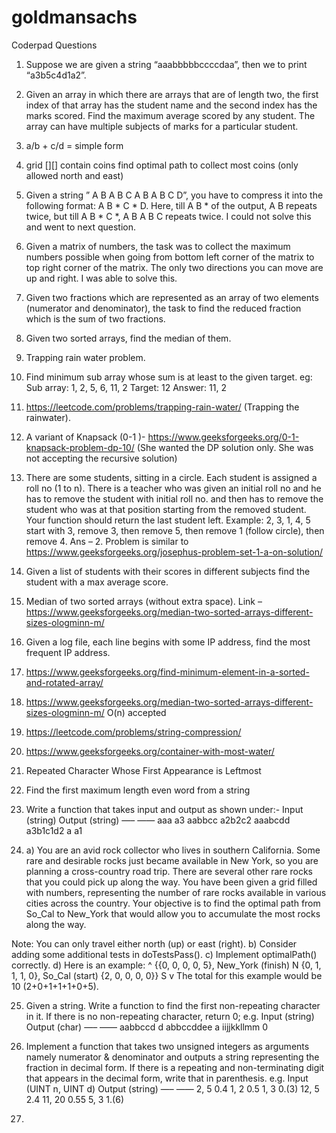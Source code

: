 # goldmansachs
Coderpad Questions

1. Suppose we are given a string “aaabbbbbccccdaa”, then we to print “a3b5c4d1a2”.

2. Given an array in which there are arrays that are of length two, the first index of that array has the student name and the second index has the marks scored. Find the maximum average scored by any student. The array can have multiple subjects of marks for a particular student.

3. a/b + c/d = simple form
4. grid [][] contain coins find optimal path to collect most coins (only allowed north and east)

5. Given a string ” A B A B C A B A B C D”, you have to compress it into the following format:
A B * C * D.
Here, till A B * of the output, A B repeats twice, but till A B * C *, A B A B C repeats twice. I could not solve this and went to next question.

6. Given a matrix of numbers, the task was to collect the maximum numbers possible when going from bottom left corner of the matrix to top right corner of the matrix. The only two directions you can move are up and right. I was able to solve this.

7. Given two fractions which are represented as an array of two elements (numerator and denominator), the task to find the reduced fraction which is the sum of two fractions.

8. Given two sorted arrays, find the median of them.
9.  Trapping rain water problem.
10. Find minimum sub array whose sum is at least to the given target. eg: Sub array: 1, 2, 5, 6, 11, 2 Target: 12 Answer: 11, 2

11.  https://leetcode.com/problems/trapping-rain-water/ (Trapping the rainwater).
12. A variant of Knapsack (0-1 )- https://www.geeksforgeeks.org/0-1-knapsack-problem-dp-10/ (She wanted the DP solution only. She was not accepting the recursive solution)

13. There are some students, sitting in a circle. Each student is assigned a roll no (1 to n). There is a teacher who was given an initial roll no and he has to remove the student with initial roll no. and then has to remove the student who was at that position starting from the removed student. Your function should return the last student left.
Example: 2, 3, 1, 4, 5 start with 3, remove 3, then remove 5, then remove 1 (follow circle), then remove 4. Ans – 2. Problem is similar to https://www.geeksforgeeks.org/josephus-problem-set-1-a-on-solution/

14. Given a list of students with their scores in different subjects find the student with a max average score.

15. Median of two sorted arrays (without extra space). Link – https://www.geeksforgeeks.org/median-two-sorted-arrays-different-sizes-ologminn-m/
16. Given a log file, each line begins with some IP address, find the most frequent IP address.

17. https://www.geeksforgeeks.org/find-minimum-element-in-a-sorted-and-rotated-array/
18. https://www.geeksforgeeks.org/median-two-sorted-arrays-different-sizes-ologminn-m/ O(n) accepted
19. https://leetcode.com/problems/string-compression/
20. https://www.geeksforgeeks.org/container-with-most-water/
21. Repeated Character Whose First Appearance is Leftmost
22. Find the first maximum length even word from a string
23. Write a function that takes input and output as shown under:-
    Input (string) Output (string)
    —– ——
    aaa a3
    aabbcc a2b2c2
    aaabcdd a3b1c1d2
    a a1

24. a) You are an avid rock collector who lives in southern California. Some rare and desirable rocks just became available in New York, so you are planning a cross-country road trip. There are several other rare rocks that you could pick up along the way. You have been given a grid filled with numbers, representing the number of rare rocks available in various cities across the country. Your objective is to find the optimal path from So_Cal to New_York that would allow you to accumulate the most rocks along the way.

Note: You can only travel either north (up) or east (right).
b) Consider adding some additional tests in doTestsPass().
c) Implement optimalPath() correctly.
d) Here is an example:
^
{{0, 0, 0, 0, 5}, New_York (finish) N
{0, 1, 1, 1, 0},
So_Cal (start) {2, 0, 0, 0, 0}} S
v
The total for this example would be 10 (2+0+1+1+1+0+5).

25. Given a string. Write a function to find the first non-repeating character in it. If there is no non-repeating character, return 0;
e.g.
Input (string) Output (char)
—– ——
aabbccd d
abbccddee a
iijjkkllmm 0

26. Implement a function that takes two unsigned integers as arguments namely numerator & denominator and outputs a string representing the fraction in decimal form. If there is a repeating and non-terminating digit that appears in the decimal form, write that in parenthesis.
e.g.
Input (UINT n, UINT d) Output (string)
—– ——
2, 5 0.4
1, 2 0.5
1, 3 0.(3)
12, 5 2.4
11, 20 0.55
5, 3 1.(6)

27. 


